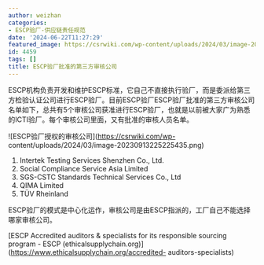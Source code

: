 ```yaml
---
author: weizhan
categories:
- ESCP验厂-供应链责任规范
date: '2024-06-22T11:27:29'
featured_image: https://csrwiki.com/wp-content/uploads/2024/03/image-20230913225225435.png
id: 4459
tags: []
title: ESCP验厂批准的第三方审核公司
---
```


ESCP机构负责开发和维护ESCP标准，它自己不直接执行验厂，而是委派给第三方检验认证公司进行ESCP验厂。目前ESCP验厂ESCP验厂批准的第三方审核公司名单如下，总共有5个审核公司获准进行ESCP验厂，也就是以前被大家广为熟悉的ICTI验厂。每个审核公司里面，又有批准的审核人员名单。

![ESCP验厂授权的审核公司](https://csrwiki.com/wp-
content/uploads/2024/03/image-20230913225225435.png)

  1. Intertek Testing Services Shenzhen Co., Ltd.
  2. Social Compliance Service Asia Limited
  3. SGS-CSTC Standards Technical Services Co., Ltd
  4. QIMA Limited
  5. TÜV Rheinland

ESCP验厂的模式是中心化运作，审核公司是由ESCP指派的，工厂自己不能选择哪家审核公司。

[ESCP Accredited auditors & specialists for its responsible sourcing program -
ESCP (ethicalsupplychain.org)](https://www.ethicalsupplychain.org/accredited-
auditors-specialists)

